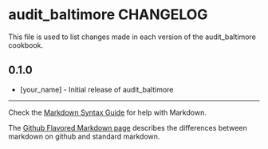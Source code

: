 audit_baltimore CHANGELOG
=========================

This file is used to list changes made in each version of the audit_baltimore cookbook.

0.1.0
-----
- [your_name] - Initial release of audit_baltimore

- - -
Check the [Markdown Syntax Guide](http://daringfireball.net/projects/markdown/syntax) for help with Markdown.

The [Github Flavored Markdown page](http://github.github.com/github-flavored-markdown/) describes the differences between markdown on github and standard markdown.
